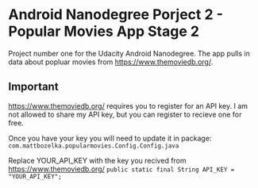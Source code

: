 # Android Nanodegree Porject 2 - Popular Movies App Stage 2

Project number one for the Udacity Android Nanodegree. The app pulls in data about popluar movies from https://www.themoviedb.org/.


Important
-------------

https://www.themoviedb.org/ requires you to register for an API key. I am not allowed to share my API key, but you can register to recieve one for free.

Once you have your key you will need to update it in package:
`com.mattbozelka.popularmovies.Config.Config.java`

Replace YOUR_API_KEY with the key you recived from https://www.themoviedb.org/
`public static final String API_KEY = "YOUR_API_KEY";`


